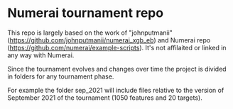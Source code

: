 # Numerai tournament repo

This repo is largely based on the work of "johnputmanii" (https://github.com/johnputmanii/numerai_xgb_eb) and Numerai repo (https://github.com/numerai/example-scripts). It's not affilaited or linked in any way with Numerai.

Since the tournament evolves and changes over time the project is divided in folders for any tournament phase.

For example the folder sep_2021 will include files relative to the version of September 2021 of the tournament (1050 features and 20 targets).
